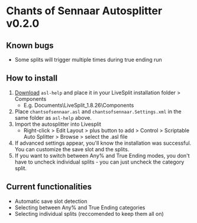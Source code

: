 
# Chants of Sennaar Autosplitter v0.2.0

## Known bugs
- Some splits will trigger multiple times during true ending run

## How to install
1. [Download](https://github.com/just-ero/asl-help/raw/main/lib/asl-help) `asl-help` and place it in your LiveSplit installation folder > Components
    - E.g. Documents\LiveSplit_1.8.26\Components
2. Place `chantsofsennaar.asl` and `chantsofsennaar.Settings.xml` in the same folder as `asl-help` above.
3. Import the autosplitter into Livesplit
    - Right-click > Edit Layout > plus button to add > Control > Scriptable Auto Splitter > Browse > select the .asl file
4. If advanced settings appear, you'll know the installation was successful. You can customize the save slot and the splits.
5. If you want to switch between Any% and True Ending modes, you don't have to uncheck individual splits - you can just uncheck the category split.
## Current functionalities
- Automatic save slot detection
- Selecting between Any% and True Ending categories
- Selecting individual splits (reccomended to keep them all on)
